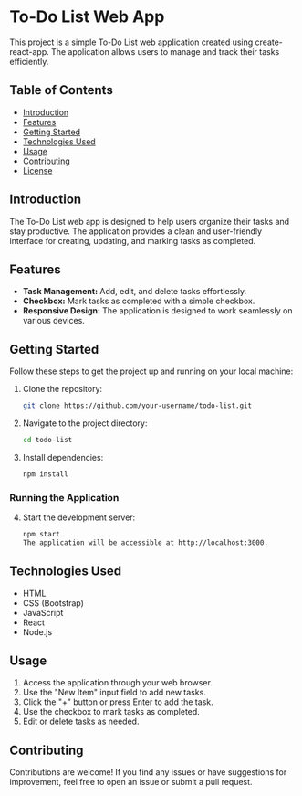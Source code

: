 # To-Do List Web App

This project is a simple To-Do List web application created using create-react-app. The application allows users to manage and track their tasks efficiently.

## Table of Contents

- [Introduction](#introduction)
- [Features](#features)
- [Getting Started](#getting-started)
- [Technologies Used](#technologies-used)
- [Usage](#usage)
- [Contributing](#contributing)
- [License](#license)

## Introduction

The To-Do List web app is designed to help users organize their tasks and stay productive. The application provides a clean and user-friendly interface for creating, updating, and marking tasks as completed.

## Features

- **Task Management:** Add, edit, and delete tasks effortlessly.
- **Checkbox:** Mark tasks as completed with a simple checkbox.
- **Responsive Design:** The application is designed to work seamlessly on various devices.

## Getting Started

Follow these steps to get the project up and running on your local machine:

1. Clone the repository:

   ```bash
   git clone https://github.com/your-username/todo-list.git

2. Navigate to the project directory:

    ```bash
    cd todo-list

3. Install dependencies:

    ```bash
    npm install
### Running the Application

4. Start the development server:

    ```bash
    npm start
    The application will be accessible at http://localhost:3000.
    
## Technologies Used

- HTML
- CSS (Bootstrap)
- JavaScript
- React
- Node.js

## Usage

1. Access the application through your web browser.
2. Use the "New Item" input field to add new tasks.
3. Click the "+" button or press Enter to add the task.
4. Use the checkbox to mark tasks as completed.
5. Edit or delete tasks as needed.

## Contributing

Contributions are welcome! If you find any issues or have suggestions for improvement, feel free to open an issue or submit a pull request.
